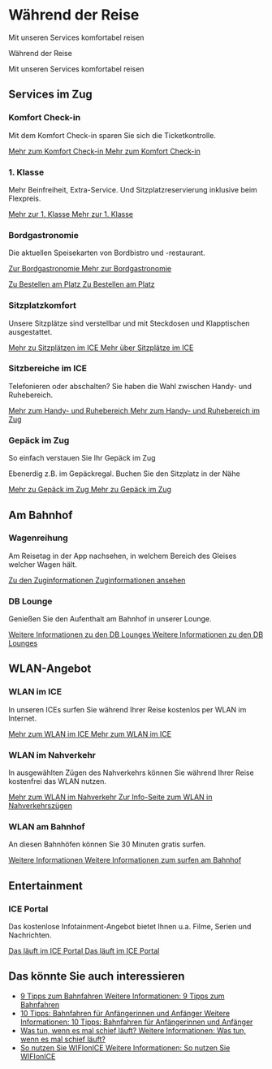 Während der Reise
==========

Mit unseren Services komfortabel reisen

Während der Reise

Mit unseren Services komfortabel reisen

Services im Zug
----------

### Komfort Check-in ###

Mit dem Komfort Check-in sparen Sie sich die Ticketkontrolle.

[Mehr zum Komfort Check-in Mehr zum Komfort Check-in](https://www.bahn.de/service/zug/komfort-check-in)

### 1. Klasse ###

Mehr Beinfreiheit, Extra-Service. Und Sitzplatzreservierung inklusive beim Flexpreis.

[Mehr zur 1. Klasse Mehr zur 1. Klasse](https://www.bahn.de/service/zug/erste-klasse)

### Bordgastronomie ###

Die aktuellen Speisekarten von Bordbistro und -restaurant.

[Zur Bordgastronomie Mehr zur Bordgastronomie](https://www.bahn.de/service/zug/bordgastronomie)

[Zu Bestellen am Platz Zu Bestellen am Platz](https://www.bahn.de/service/zug/bordgastronomie/digitale-bordgastronomie)

### Sitzplatzkomfort ###

Unsere Sitzplätze sind verstellbar und mit Steckdosen und Klapptischen ausgestattet.

[Mehr zu Sitzplätzen im ICE Mehr über Sitzplätze im ICE](https://www.bahn.de/service/zug/ice-sitzplaetze)

### Sitzbereiche im ICE ###

Telefonieren oder abschalten? Sie haben die Wahl zwischen Handy- und Ruhebereich.

[Mehr zum Handy- und Ruhebereich Mehr zum Handy- und Ruhebereich im Zug](https://www.bahn.de/service/zug/ruhebereich)

### Gepäck im Zug ###

So einfach verstauen Sie Ihr Gepäck im Zug

Ebenerdig z.B. im Gepäckregal. Buchen Sie den Sitzplatz in der Nähe

[Mehr zu Gepäck im Zug Mehr zu Gepäck im Zug](https://www.bahn.de/service/zug/gepaeck)

Am Bahnhof
----------

### Wagenreihung ###

Am Reisetag in der App nachsehen, in welchem Bereich des Gleises welcher Wagen hält.

[Zu den Zuginformationen Zuginformationen ansehen](https://www.bahn.de/service/zug/zuginformationen)

### DB Lounge ###

Genießen Sie den Aufenthalt am Bahnhof in unserer Lounge.

[Weitere Informationen zu den DB Lounges Weitere Informationen zu den DB Lounges](https://www.bahn.de/service/zug/db-lounge)

WLAN-Angebot
----------

### WLAN im ICE ###

In unseren ICEs surfen Sie während Ihrer Reise kostenlos per WLAN im Internet.

[Mehr zum WLAN im ICE Mehr zum WLAN im ICE](https://www.bahn.de/service/zug/wlan-im-ice)

### WLAN im Nahverkehr ###

In ausgewählten Zügen des Nahverkehrs können Sie während Ihrer Reise kostenfrei das WLAN nutzen.

[Mehr zum WLAN im Nahverkehr Zur Info-Seite zum WLAN in Nahverkehrszügen](https://www.bahn.de/service/zug/wlan-nahverkehr)

### WLAN am Bahnhof ###

An diesen Bahnhöfen können Sie 30 Minuten gratis surfen.

[Weitere Informationen Weitere Informationen zum surfen am Bahnhof](https://www.bahn.de/service/zug/wlan-bahnhof)

Entertainment
----------

### ICE Portal ###

Das kostenlose Infotainment-Angebot bietet Ihnen u.a. Filme, Serien und Nachrichten.

[Das läuft im ICE Portal Das läuft im ICE Portal](https://www.bahn.de/service/zug/ice-portal)

Das könnte Sie auch interessieren
----------

* [9 Tipps zum Bahnfahren Weitere Informationen: 9 Tipps zum Bahnfahren](https://www.bahn.de/service/zug/9-tipps-zum-bahnfahren)
* [10 Tipps: Bahnfahren für Anfängerinnen und Anfänger Weitere Informationen: 10 Tipps: Bahnfahren für Anfängerinnen und Anfänger](https://www.bahn.de/service/zug/10-tipps-bahnfahren-anfaenger)
* [Was tun, wenn es mal schief läuft? Weitere Informationen: Was tun, wenn es mal schief läuft?](https://www.bahn.de/service/zug/was-tun-wenn-es-mal-schief-laeuft)
* [So nutzen Sie WIFIonICE Weitere Informationen: So nutzen Sie WIFIonICE](https://www.bahn.de/service/zug/wifionice-wlan-ice-login)

